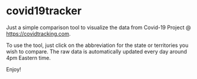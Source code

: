 # covid19tracker
Just a simple comparison tool to visualize the data from Covid-19 Project @ https://covidtracking.com.

To use the tool, just click on the abbreviation for the state or territories you wish to compare. The raw data is automatically updated every day around 4pm Eastern time.

Enjoy!
